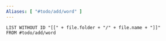 ```yaml
---
Aliases: [ "#todo/add/word" ]
---
```

```dataview
LIST WITHOUT ID "[[" + file.folder + "/" + file.name + "]]"
FROM #todo/add/word 
```
